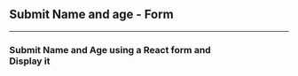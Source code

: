 <h2> Submit Name and age - Form </h2>
<hr>
<h3> Submit Name and Age using a React form and </br>
Display it </h3>
